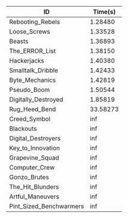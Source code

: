|ID|Time(s)|
|-|-|
|Rebooting_Rebels|1.28480|
|Loose_Screws|1.33528|
|Beasts|1.36893|
|The_ERROR_List|1.38150|
|Hackerjacks|1.40380|
|Smalltalk_Dribble|1.42433|
|Byte_Mechanics|1.42819|
|Pseudo_Boom|1.50544|
|Digitally_Destroyed|1.85819|
|Rug_Heed_Bend|33.58273|
|Creed_Symbol|inf|
|Blackouts|inf|
|Digital_Destroyers|inf|
|Key_to_Innovation|inf|
|Grapevine_Squad|inf|
|Computer_Crew|inf|
|Gonzo_Brutes|inf|
|The_Hit_Blunders|inf|
|Artful_Maneuvers|inf|
|Pint_Sized_Benchwarmers|inf|
